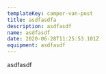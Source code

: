 ```yaml
---
templateKey: camper-van-post
title: asdfasdfa
description: asdfasdf
name: asdfasdf
date: 2020-06-28T11:25:53.101Z
equipment: asdfasdf
---
```


asdfasdf
